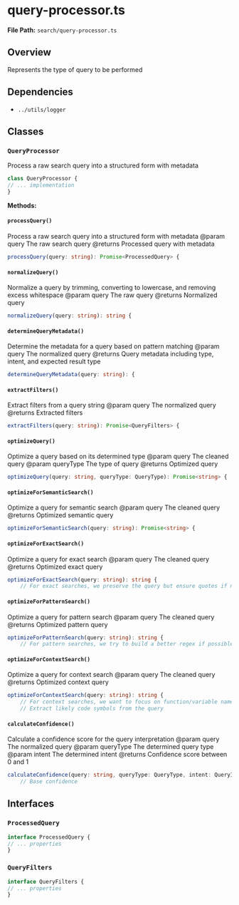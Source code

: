 # query-processor.ts

**File Path:** `search/query-processor.ts`

## Overview

Represents the type of query to be performed

## Dependencies

- `../utils/logger`

## Classes

### `QueryProcessor`

Process a raw search query into a structured form with metadata

```typescript
class QueryProcessor {
// ... implementation
}
```

**Methods:**

#### `processQuery()`

Process a raw search query into a structured form with metadata
@param query The raw search query
@returns Processed query with metadata

```typescript
processQuery(query: string): Promise<ProcessedQuery> {
```

#### `normalizeQuery()`

Normalize a query by trimming, converting to lowercase, and removing excess whitespace
@param query The raw query
@returns Normalized query

```typescript
normalizeQuery(query: string): string {
```

#### `determineQueryMetadata()`

Determine the metadata for a query based on pattern matching
@param query The normalized query
@returns Query metadata including type, intent, and expected result type

```typescript
determineQueryMetadata(query: string): {
```

#### `extractFilters()`

Extract filters from a query string
@param query The normalized query
@returns Extracted filters

```typescript
extractFilters(query: string): Promise<QueryFilters> {
```

#### `optimizeQuery()`

Optimize a query based on its determined type
@param query The cleaned query
@param queryType The type of query
@returns Optimized query

```typescript
optimizeQuery(query: string, queryType: QueryType): Promise<string> {
```

#### `optimizeForSemanticSearch()`

Optimize a query for semantic search
@param query The cleaned query
@returns Optimized semantic query

```typescript
optimizeForSemanticSearch(query: string): Promise<string> {
```

#### `optimizeForExactSearch()`

Optimize a query for exact search
@param query The cleaned query
@returns Optimized exact query

```typescript
optimizeForExactSearch(query: string): string {
    // For exact searches, we preserve the query but ensure quotes if not present
```

#### `optimizeForPatternSearch()`

Optimize a query for pattern search
@param query The cleaned query
@returns Optimized pattern query

```typescript
optimizeForPatternSearch(query: string): string {
    // For pattern searches, we try to build a better regex if possible
```

#### `optimizeForContextSearch()`

Optimize a query for context search
@param query The cleaned query
@returns Optimized context query

```typescript
optimizeForContextSearch(query: string): string {
    // For context searches, we want to focus on function/variable names
    // Extract likely code symbols from the query
```

#### `calculateConfidence()`

Calculate a confidence score for the query interpretation
@param query The normalized query
@param queryType The determined query type
@param intent The determined intent
@returns Confidence score between 0 and 1

```typescript
calculateConfidence(query: string, queryType: QueryType, intent: QueryIntent): number {
    // Base confidence
```

## Interfaces

### `ProcessedQuery`

```typescript
interface ProcessedQuery {
// ... properties
}
```

### `QueryFilters`

```typescript
interface QueryFilters {
// ... properties
}
```

